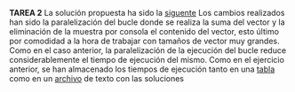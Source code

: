 **TAREA 2**
La solución propuesta ha sido la [siguente](sumavector_propuesta.cpp)
Los cambios realizados han sido la paralelización del bucle donde se realiza la suma del vector y la eliminación de la muestra por consola el contenido del vector, esto último por comodidad a la hora de trabajar con tamaños de vector muy grandes.
Como en el caso anterior, la paralelización de la ejecución del bucle reduce considerablemente el tiempo de ejecución del mismo.
Como en el ejercicio anterior, se han almacenado los tiempos de ejecución tanto en una [tabla](TiemposEjecucion.png) como en un [archivo](t2.txt) de texto con las soluciones  